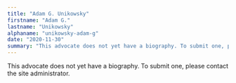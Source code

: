 ```yaml
---
title: "Adam G. Unikowsky"
firstname: "Adam G."
lastname: "Unikowsky"
alphaname: "unikowsky-adam-g"
date: "2020-11-30"
summary: "This advocate does not yet have a biography. To submit one, please contact the site administrator."
---
```

This advocate does not yet have a biography. To submit one, please contact the site administrator.

